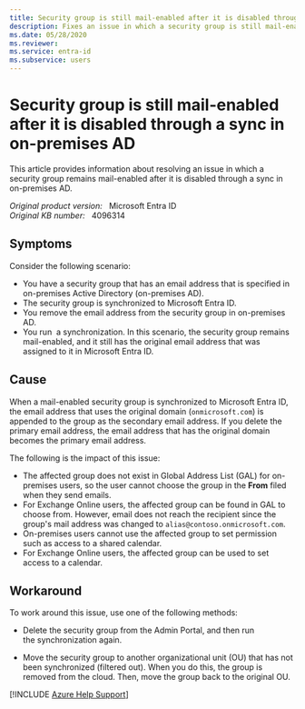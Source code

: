 ```yaml
---
title: Security group is still mail-enabled after it is disabled through a sync in on-premises AD
description: Fixes an issue in which a security group is still mail-enabled after it is disabled through a sync in on-premises AD.
ms.date: 05/28/2020
ms.reviewer: 
ms.service: entra-id
ms.subservice: users
---
```

# Security group is still mail-enabled after it is disabled through a sync in on-premises AD

This article provides information about resolving an issue in which a security group remains mail-enabled after it is disabled through a sync in on-premises AD.

_Original product version:_ &nbsp; Microsoft Entra ID  
_Original KB number:_ &nbsp; 4096314

## Symptoms

Consider the following scenario:

- You have a security group that has an email address that is specified in on-premises Active Directory (on-premises AD).
- The security group is synchronized to Microsoft Entra ID.
- You remove the email address from the security group in on-premises AD.
- You run  a synchronization.
In this scenario, the security group remains mail-enabled, and it still has the original email address that was assigned to it in Microsoft Entra ID.

## Cause

When a mail-enabled security group is synchronized to Microsoft Entra ID, the email address that uses the original domain (`onmicrosoft.com`) is appended to the group as the secondary email address. If you delete the primary email address, the email address that has the original domain becomes the primary email address.

The following is the impact of this issue:

- The affected group does not exist in Global Address List (GAL) for on-premises users, so the user cannot choose the group in the **From** filed when they send emails.
- For Exchange Online users, the affected group can be found in GAL to choose from. However, email does not reach the recipient since the group's mail address was changed to `alias@contoso.onmicrosoft.com`.
- On-premises users cannot use the affected group to set permission such as access to a shared calendar.
- For Exchange Online users, the affected group can be used to set access to a calendar.

## Workaround

To work around this issue, use one of the following methods:

- Delete the security group from the Admin Portal, and then run the synchronization again.

- Move the security group to another organizational unit (OU) that has not been synchronized (filtered out). When you do this, the group is removed from the cloud. Then, move the group back to the original OU.

[!INCLUDE [Azure Help Support](../../includes/azure-help-support.md)]
